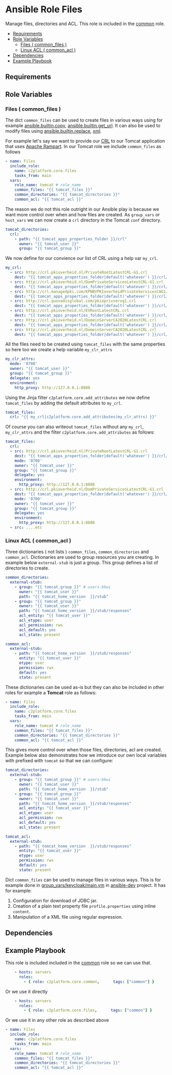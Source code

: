 # Ansible Role Files

Manage files, directories and ACL. This role is included in the [common](./../common) role.

<!-- MarkdownTOC levels="2,3" autolink="true" -->

- [Requirements](#requirements)
- [Role Variables](#role-variables)
  - [Files \( common_files \)](#files--common_files-)
  - [Linux ACL \( common_acl \)](#linux-acl--common_acl-)
- [Dependencies](#dependencies)
- [Example Playbook](#example-playbook)

<!-- /MarkdownTOC -->

## Requirements

<!-- Any pre-requisites that may not be covered by Ansible itself or the role should be mentioned here. For instance, if the role uses the EC2 module, it may be a good idea to mention in this section that the boto package is required. -->

## Role Variables

### Files ( common_files )

The dict `common_files` can be used to create files in various ways using for example [ansible.builtin.copy](https://docs.ansible.com/ansible/latest/collections/ansible/builtin/copy_module.html), [ansible.builtin.get_url](https://docs.ansible.com/ansible/latest/collections/ansible/builtin/get_url_module.html). It can also be used to modify files using [ansible.builtin.replace](https://docs.ansible.com/ansible/latest/collections/ansible/builtin/replace_module.html), [xml](https://docs.ansible.com/ansible/2.9/modules/xml_module.html).

For example let's say we want to provide our [CRL](https://en.wikipedia.org/wiki/Certificate_revocation_list) to our Tomcat application that uses [Apache Rampart](http://axis.apache.org/axis2/java/rampart/). In our Tomcat role we include `common_files` as follows

```yaml
- name: Files
  include_role:
    name: c2platform.core.files
    tasks_from: main
  vars:
    role_name: tomcat # role_name
    common_files: "{{ tomcat_files }}"
    common_directories: "{{ tomcat_directories }}"
    common_acl: "{{ tomcat_acl }}"
```

The reason we do not this role outright in our Ansible play is because we want more control over when and how files are created. As `group_vars` or `host_vars` we can now create a `crl` directory in the Tomcat `conf` directory.


```yaml
tomcat_directories:
  crl:
    - path: "{{ tomcat_apps_properties_folder }}/crl"
      owner: "{{ tomcat_user }}"
      group: "{{ tomcat_group }}"
```

We now define for our convience our list of CRL using a help var `my_crl`.

```yaml
my_crl:
  - src: http://crl.pkioverheid.nl/PrivateRootLatestCRL-G1.crl
    dest: "{{ tomcat_apps_properties_folder|default('whatever') }}/crl/PrivateRootLatestCRL-G1.crl"
  - src: http://crl.pkioverheid.nl/DomPrivateServicesLatestCRL-G1.crl
    dest: "{{ tomcat_apps_properties_folder|default('whatever') }}/crl/DomPrivateServicesLatestCRL-G1.crl"
  - src: http://crl.managedpki.com/KPNBVPKIoverheidPrivateServicesCAG1/LatestCRL.crl
    dest: "{{ tomcat_apps_properties_folder|default('whatever') }}/crl/KPNBVPKIoverheidPrivateServicesCAG1-LatestCRL.crl"
  - src: http://crl.quovadisglobal.com/pkioprivservg1.crl
    dest: "{{ tomcat_apps_properties_folder|default('whatever') }}/crl/pkioprivservg1.crl"
  - src: http://crl.pkioverheid.nl/EVRootLatestCRL.crl
    dest: "{{ tomcat_apps_properties_folder|default('whatever') }}/crl/EVRootLatestCRL.crl"
  - src: http://crl.pkioverheid.nl/DomeinServerCA2020LatestCRL.crl
    dest: "{{ tomcat_apps_properties_folder|default('whatever') }}/crl/DomeinServerCA2020LatestCRL.crl"
  - src: http://crl.pkioverheid.nl/DomeinServerCA2020LatestCRL.crl
    dest: "{{ tomcat_apps_properties_folder|default('whatever') }}/crl/DomeinServerCA2020LatestCRL.crl"
```

All the files need to be created using `tomcat_files` with the same properties so here too we create a help variable `my_clr_attrs`

```yaml
my_clr_attrs:
  mode: '0700'
  owner: "{{ tomcat_user }}"
  group: "{{ tomcat_group }}"
  delegate: yes
  environment:
    http_proxy: http://127.0.0.1:8888
```

Using the Jinja filter `c2platform.core.add_attributes` we now define `tomcat_files` by adding the default attributes to `my_crl`.

```yaml
tomcat_files:
  crl: "{{ my_crl|c2platform.core.add_attributes(my_clr_attrs) }}"
```

Of course you can also writeout `tomcat_files` without any `my_crl`, `my_clr_attrs` and the filter `c2platform.core.add_attributes` as follows:

```yaml
tomcat_files:
  crl:
  - src: http://crl.pkioverheid.nl/PrivateRootLatestCRL-G1.crl
    dest: "{{ tomcat_apps_properties_folder|default('whatever') }}/crl/PrivateRootLatestCRL-G1.crl"
    mode: '0700'
    owner: "{{ tomcat_user }}"
    group: "{{ tomcat_group }}"
    delegate: yes
    environment:
      http_proxy: http://127.0.0.1:8888
  - src: http://crl.pkioverheid.nl/DomPrivateServicesLatestCRL-G1.crl
    dest: "{{ tomcat_apps_properties_folder|default('whatever') }}/crl/DomPrivateServicesLatestCRL-G1.crl"
    mode: '0700'
    owner: "{{ tomcat_user }}"
    group: "{{ tomcat_group }}"
    delegate: yes
    environment:
      http_proxy: http://127.0.0.1:8888
  - src: ....etc
```

### Linux ACL ( common_acl )

Three dictionaries ( not lists ) `common_files`, `common_directories` and `common_acl`. Dictionaries are used to group resources you are creating. In example below `external-stub` is just a group. This group defines a list of directories to create.

```yaml
common_directories:
  external-stub:
    - group: "{{ tomcat_group }}" # users-bkwi
      owner: "{{ tomcat_user }}"
      path: "{{ tomcat_home_version  }}/stub"
    - group: "{{ tomcat_group }}"
      owner: "{{ tomcat_user }}"
      path: "{{ tomcat_home_version  }}/stub/responses"
      acl_entity: "{{ tomcat_user }}"
      acl_etype: user
      acl_permission: rwx
      acl_default: yes
      acl_state: present

common_acl:
  external-stub:
    - path: "{{ tomcat_home_version  }}/stub/responses"
      entity: "{{ tomcat_user }}"
      etype: user
      permission: rwx
      default: yes
      state: present
```

These dictionaries can be used as-is but they can also be included in other roles for example a **Tomcat** role as follows:

```yaml
- name: Files
  include_role:
    name: c2platform.core.files
    tasks_from: main
  vars:
    role_name: tomcat # role_name
    common_files: "{{ tomcat_files }}"
    common_directories: "{{ tomcat_directories }}"
    common_acl: "{{ tomcat_acl }}"
```

This gives more control over when those files, directories, acl are created. Example below also demonstrates how we introduce our own local variables with prefixed with `tomcat` so that we can configure:

```yaml
tomcat_directories:
  external-stub:
    - group: "{{ tomcat_group }}" # users-bkwi
      owner: "{{ tomcat_user }}"
      path: "{{ tomcat_home_version  }}/stub"
    - group: "{{ tomcat_group }}"
      owner: "{{ tomcat_user }}"
      path: "{{ tomcat_home_version  }}/stub/responses"
      acl_entity: "{{ tomcat_user }}"
      acl_etype: user
      acl_permission: rwx
      acl_default: yes
      acl_state: present

tomcat_acl:
  external-stub:
    - path: "{{ tomcat_home_version  }}/stub/responses"
      entity: "{{ tomcat_user }}"
      etype: user
      permission: rwx
      default: yes
      state: present
```

Dict `common_files` can be used to manage files in various ways. This is for example done in [group_vars/keycloak/main.ym](https://github.com/c2platform/ansible-dev/blob/master/group_vars/keycloak/main.yml) in [ansible-dev](https://github.com/c2platform/ansible-dev/blob/master/group_vars/keycloak/main.yml) project. It has for example:

1. Configuration for download of JDBC jar.
2. Creation of a plain text property file `profile.properties` using inline `content`.
3. Manipulation of a XML file using regular expression.

<!--  A description of the settable variables for this role should go here, including any variables that are in defaults/main.yml, vars/main.yml, and any variables that can/should be set via parameters to the role. Any variables that are read from other roles and/or the global scope (ie. hostvars, group vars, etc.) should be mentioned here as well. -->

## Dependencies

<!--   A list of other roles hosted on Galaxy should go here, plus any details in regards to parameters that may need to be set for other roles, or variables that are used from other roles. -->

## Example Playbook

<!--   Including an example of how to use your role (for instance, with variables passed in as parameters) is always nice for users too: -->

This role is included included in the [common](./../common) role so we can use that.

```yaml
    - hosts: servers
      roles:
        - { role: c2platform.core.common,      tags: ["common"] }
```

Or we use it directly

```yaml
    - hosts: servers
      roles:
        - { role: c2platform.core.files,      tags: ["common"] }
```

Or we use it in any other role as described above

```yaml
- name: Files
  include_role:
    name: c2platform.core.files
    tasks_from: main
  vars:
    role_name: tomcat # role_name
    common_files: "{{ tomcat_files }}"
    common_directories: "{{ tomcat_directories }}"
    common_acl: "{{ tomcat_acl }}"
```
